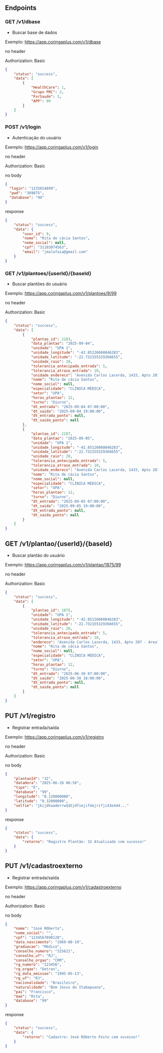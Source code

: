 ## Endpoints

### GET /v1/dbase
- Buscar base de dados

Exemplo: https://app.coringaplus.com/v1/dbase

no header

Authorization: Basic <token>


```json
{
    "status": "success",
    "data": [
        {
            "HealthCare": 1,
            "Grupo PRC": 2,
            "ForSaude": 3,
            "APP": 99
        }
    ]
}
```

### POST /v1/login
- Autenticação do usuário

Exemplo: https://app.coringaplus.com/v1/login

no header

Authorization: Basic <token>

no body

```json
{
  "login": "1235654899",
  "pwd": "369875",
  "database": "99"
}

```

response

```json
{
    "status": "success",
    "data": {
        "user_id": 9,
        "nome": "Rita de cácia Santos",
        "nome_social": null,
        "cpf": "31103074563",
        "email": "jmalafaia@gmail.com"
    }
}

```
### GET /v1/plantoes/{userId}/{baseId}
- Buscar plantões do usuário

Exemplo: https://app.coringaplus.com/v1/plantoes/9/99

no header

Authorization: Basic <token>

```json
{
    "status": "success",
    "data": [
        {
            "plantao_id": 2183,
            "data_plantao": "2025-09-04",
            "unidade": "UPA 1",
            "unidade_longitude": "-42.85126060846283",
            "unidade_latitude": "-22.732155329366655",
            "unidade_raio": 20,
            "tolerancia_antecipada_entrada": 5,
            "tolerancia_atraso_entrada": 10,
            "unidade_endereco": "Avenida Carlos Lacerda, 1433, Apto 207 - Areal - Itaboraí",
            "nome": "Rita de cácia Santos",
            "nome_social": null,
            "especialidade": "CLÍNICA MÉDICA",
            "setor": "UPA",
            "horas_plantao": 12,
            "turno": "Diurno",
            "dt_entrada": "2025-09-04 07:00:00",
            "dt_saida": "2025-09-04 19:00:00",
            "dt_entrada_ponto": null,
            "dt_saida_ponto": null
        },
        {
            "plantao_id": 2187,
            "data_plantao": "2025-09-05",
            "unidade": "UPA 1",
            "unidade_longitude": "-42.85126060846283",
            "unidade_latitude": "-22.732155329366655",
            "unidade_raio": 20,
            "tolerancia_antecipada_entrada": 5,
            "tolerancia_atraso_entrada": 10,
            "unidade_endereco": "Avenida Carlos Lacerda, 1433, Apto 207 - Areal - Itaboraí",
            "nome": "Rita de cácia Santos",
            "nome_social": null,
            "especialidade": "CLÍNICA MÉDICA",
            "setor": "UPA",
            "horas_plantao": 12,
            "turno": "Diurno",
            "dt_entrada": "2025-09-05 07:00:00",
            "dt_saida": "2025-09-05 19:00:00",
            "dt_entrada_ponto": null,
            "dt_saida_ponto": null
        }
    ]
}
```

## GET /v1/plantao/{userId}/{baseId}
- Buscar plantão do usuário

Exemplo: https://app.coringaplus.com/v1/plantao/1875/99

no header

Authorization: Basic <token>

```json
{
    "status": "success",
    "data": [
        {
            "plantao_id": 1875,
            "unidade": "UPA 1",
            "unidade_longitude": "-42.85126060846283",
            "unidade_latitude": "-22.732155329366655",
            "unidade_raio": 20,
            "tolerancia_antecipada_entrada": 5,
            "tolerancia_atraso_entrada": 10,
            "endereco": "Avenida Carlos Lacerda, 1433, Apto 207 - Areal - Itaboraí",
            "nome": "Rita de cácia Santos",
            "nome_social": null,
            "especialidade": "CLÍNICA MÉDICA",
            "setor": "UPA",
            "horas_plantao": 12,
            "turno": "Diurno",
            "dt_entrada": "2025-06-30 07:00:00",
            "dt_saida": "2025-06-30 18:00:00",
            "dt_entrada_ponto": null,
            "dt_saida_ponto": null
        }
    ]
}
```


## PUT /v1/registro
- Registrar entrada/saída

Exemplo: https://app.coringaplus.com/v1/registro

no header

Authorization: Basic <token>

no body

```json
{
    "plantaoId": "32", 
    "dataHora": "2025-06-28 06:50", 
    "tipo": "E",
    "database": "99",
    "longitude": "0.120000000",
    "latitude": "0.32000000",
    "selfie": "jkijdkaaderrw$$5jdfiejifdejrifji43e444..."
}
```

response

```json
{
    "status": "success",
    "data": {
        "retorno": "Registro Plantão: 32 Atualizado com sucesso!"
    }
}
```


## PUT /v1/cadastroexterno
- Registrar entrada/saída

Exemplo: https://app.coringaplus.com/v1/cadastroexterno

no header

Authorization: Basic <token>

no body

```json
{
    "nome": "José ROberto", 
    "nome_social": "", 
    "cpf": "1234567890120",
    "data_nascimento": "1969-08-19",
    "graduacao": "Médico",
    "conselho_numero": "325621",
    "conselho_uf": "RJ",
    "conselho_orgao": "CRM",
    "rg_numero": "123456",
    "rg_orgao": "Detran",
    "rg_data_emissao": "1995-05-13",
    "rg_uf": "RJ",
    "nacionalidade": "Brasileiro",
    "naturalidade": "Bom Jesus do Itabapoana",
    "pai": "Francisco",
    "mae": "Rita",
    "database": "99"	
}
```

response

```json
{
    "status": "success",
    "data": {
        "retorno": "Cadastro: José ROberto Feito com sucesso!"
    }
}
```




